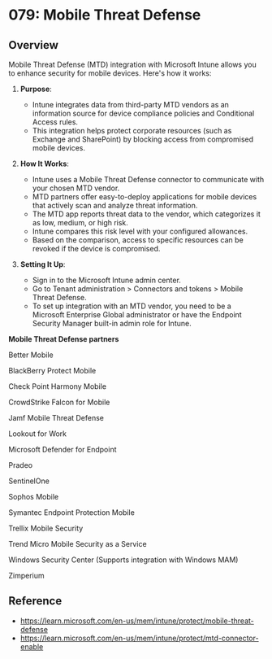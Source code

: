 # 079: Mobile Threat Defense

## Overview
Mobile Threat Defense (MTD) integration with Microsoft Intune allows you to enhance security for mobile devices. Here's how it works:

1. **Purpose**:
   - Intune integrates data from third-party MTD vendors as an information source for device compliance policies and Conditional Access rules.
   - This integration helps protect corporate resources (such as Exchange and SharePoint) by blocking access from compromised mobile devices.

2. **How It Works**:
   - Intune uses a Mobile Threat Defense connector to communicate with your chosen MTD vendor.
   - MTD partners offer easy-to-deploy applications for mobile devices that actively scan and analyze threat information.
   - The MTD app reports threat data to the vendor, which categorizes it as low, medium, or high risk.
   - Intune compares this risk level with your configured allowances.
   - Based on the comparison, access to specific resources can be revoked if the device is compromised.

3. **Setting It Up**:
   - Sign in to the Microsoft Intune admin center.
   - Go to Tenant administration > Connectors and tokens > Mobile Threat Defense.
   - To set up integration with an MTD vendor, you need to be a Microsoft Enterprise Global administrator or have the Endpoint Security Manager built-in admin role for Intune.

**Mobile Threat Defense partners**

Better Mobile

BlackBerry Protect Mobile

Check Point Harmony Mobile

CrowdStrike Falcon for Mobile

Jamf Mobile Threat Defense

Lookout for Work

Microsoft Defender for Endpoint

Pradeo

SentinelOne

Sophos Mobile

Symantec Endpoint Protection Mobile

Trellix Mobile Security

Trend Micro Mobile Security as a Service

Windows Security Center (Supports integration with Windows MAM)

Zimperium




## Reference

* https://learn.microsoft.com/en-us/mem/intune/protect/mobile-threat-defense
* https://learn.microsoft.com/en-us/mem/intune/protect/mtd-connector-enable
